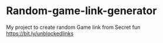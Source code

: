 # Random-game-link-generator
My project to create random Game link from Secret fun
https://bit.ly/unblockedlinks

